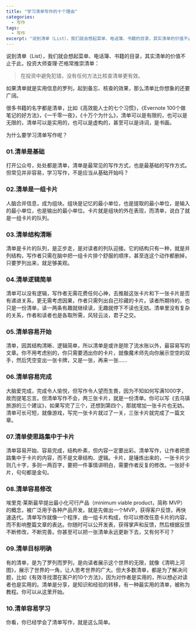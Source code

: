 ```yaml
---
title: "学习清单写作的十个理由"
categories:
  - 写作
tags:
  - 写作
excerpt: "说到清单（List），我们就会想起菜单、电话簿、书籍的目录，其实清单的价值不止于此，投资大师查理·芒格常推崇清单：在投资中避免犯错，没有任何方法比核查清单更有效。"
---
```


说到清单（List），我们就会想起菜单、电话簿、书籍的目录，其实清单的价值不止于此，投资大师查理·芒格常推崇清单：

> 在投资中避免犯错，没有任何方法比核查清单更有效。

如果清单就是实用信息的罗列，起到备忘、核查的效果，那么清单比你想象的还要广阔。

很多书籍的名字都是清单，比如《高效能人士的七个习惯》，《Evernote 100个做笔记的好方法》，《一千零一夜》，《十万个为什么》，清单可以是有限的，也可以是无限的，清单可以是实用的，也可以是虚构的，甚至可以是诗词，是书画。

为什么要学习清单写作呢？

### 01.清单是基础

打开公众号，处处都是清单，清单是最常见的写作方式，也是最基础的写作方式。但常见并非容易，学习写作，不是应当从基础开始吗？

### 02.清单是一组卡片

人脑合并信息，成为组块。组块是记忆的最小单位，也是提取的最小单位，是输入的最小单位，也是输出的最小单位。卡片就是组块的外在表现，而清单，说白了就是一组卡片的队列。

### 03.清单结构清晰

清单是卡片的队列，是正步走，是对读者的列队迎接。它的结构只有一种，就是并列结构，写作者只需在脑中把一组卡片排个舒服的顺序，甚至连这个动作都删掉，只要罗列出来，就足够美观。

### 04.清单逻辑简单

清单可以没有逻辑，写作者无需花费任何心神，去推敲这张卡片和下一张卡片是否有递进关系，更无需考虑因果，作者只需列出自己珍藏的卡片。读者所期待的，也只是一份清单，读一两条有趣就继续读，无趣就停下不读也无妨。清单里没有复杂的关系，作者和读者也是各取所需，风轻云淡，君子之交。

### 05.清单容易开始

清单，因其结构清晰、逻辑简单，所以清单是或许是除了流水账以外，最容易写的文章。你不用考虑别的，你只需要洒出你的卡片，就像魔术师先向你展示空空的双手，然后凭空变出一张卡牌，又是一张，再来一张……

### 06.清单容易完成

大脑爱完成，完成令人愉悦，但写作令人望而生畏，因为不知如何写满1000字，故而提笔忘言。但清单写作不会，两三张卡片，就是一份清单。你可以写《去乌镇旅游的三个建议》，如果写完了三个，还想到第四个，那就增加一张卡片也无妨。清单可长可短，就像游戏，写完一张卡片就过了一关，三张卡片就完成了一篇文章。

### 07.清单使思路集中于卡片

清单容易开始、容易完成，结构朴素，但内容一定要出彩。清单写作，让作者把思路集中于卡片的内容，而不是文章结构、逻辑。卡片，是锤炼出来的，一张卡片少则几十字，多则一两百字，要把一件事情讲明白，需要作者反复的修改。一张好卡片，句句都是金句。

### 08.清单容易修改

埃里克·莱斯最早提出最小化可行产品（minimum viable product，简称 MVP）的概念，被广泛用于各种产品开发。就是先做出一个MVP，获得客户反馈，再快速迭代。清单写作就像一个程序，由一组卡片构成，你可以修改任意卡片的内容，而不影响整篇文章的表达。你随时可以公开发表，获得掌声和反馈，然后根据反馈不断修改，不断完善。你甚至可以把一张清单永远更新下去，又有何不可？

### 09.清单目标明确

有的清单，是为了罗列而罗列，是向读者展示这个世界的无限，就像《清明上河图》，展示了世界的一角，让人思考世界的广大。但大多数清单，都是为了解决问题，比如《有效寻找潜在客户的10个方法》，因为对作者是实用的，所以想必对读者也是实用的。清单是分享，是知识和经验的转移，有一种最实用的清单，被称为教程。你可以从这里开始。

### 10.清单容易学习

你看，你已经学会了清单写作，就是这么简单。

